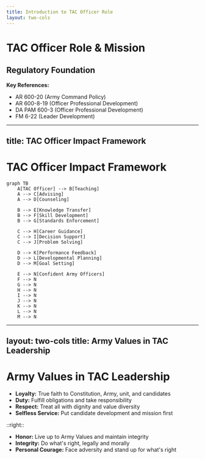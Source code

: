 ```yaml
---
title: Introduction to TAC Officer Role
layout: two-cols
---
```


# TAC Officer Role & Mission

## Regulatory Foundation

**Key References:**
- AR 600-20 (Army Command Policy)
- AR 600-8-19 (Officer Professional Development)
- DA PAM 600-3 (Officer Professional Development)
- FM 6-22 (Leader Development)

---
title: TAC Officer Impact Framework
---

# TAC Officer Impact Framework

```mermaid
graph TB
    A[TAC Officer] --> B[Teaching]
    A --> C[Advising]
    A --> D[Counseling]
    
    B --> E[Knowledge Transfer]
    B --> F[Skill Development]
    B --> G[Standards Enforcement]
    
    C --> H[Career Guidance]
    C --> I[Decision Support]
    C --> J[Problem Solving]
    
    D --> K[Performance Feedback]
    D --> L[Developmental Planning]
    D --> M[Goal Setting]
    
    E --> N[Confident Army Officers]
    F --> N
    G --> N
    H --> N
    I --> N
    J --> N
    K --> N
    L --> N
    M --> N
```

---
layout: two-cols
title: Army Values in TAC Leadership
---

# Army Values in TAC Leadership

- **Loyalty:** True faith to Constitution, Army, unit, and candidates
- **Duty:** Fulfill obligations and take responsibility
- **Respect:** Treat all with dignity and value diversity
- **Selfless Service:** Put candidate development and mission first

::right::

- **Honor:** Live up to Army Values and maintain integrity
- **Integrity:** Do what's right, legally and morally
- **Personal Courage:** Face adversity and stand up for what's right